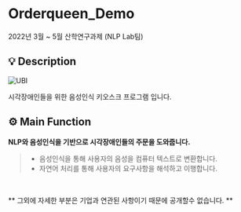 # Orderqueen_Demo
2022년 3월 ~ 5월 산학연구과제 (NLP Lab팀)

## 💡 Description
![UBI](https://user-images.githubusercontent.com/79908728/178424579-a90d93c6-9b5d-409e-a676-094c784aff44.png)

시각장애인들을 위한 음성인식 키오스크 프로그램 입니다.

## ⚙ Main Function
**NLP와 음성인식을 기반으로 시각장애인들의 주문을 도와줍니다.**

> - 음성인식을 통해 사용자의 음성을 컴퓨터 텍스트로 변환합니다.
> - 자연어 처리를 통해 사용자의 요구사항을 해석하고 이행합니다.<br>
<br/>

** 그외에 자세한 부분은 기업과 연관된 사항이기 때문에 공개할수 없습니다. ** 
